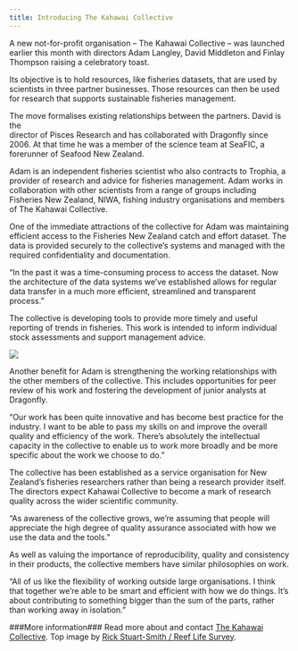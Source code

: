 ```yaml
---
title: Introducing The Kahawai Collective
---
```

A new not-for-profit organisation – The Kahawai Collective – was launched
earlier this month with directors Adam Langley, David Middleton and Finlay
Thompson raising a celebratory toast.

<!--more-->

Its objective is to hold resources, like fisheries datasets, that are used by
scientists in three partner businesses. Those resources can then be used for
research that supports sustainable fisheries management.

The move formalises existing relationships between the partners. David is the  
director of Pisces Research and has collaborated with Dragonfly since 2006. At
that time he was a member of the science team at SeaFIC, a forerunner of Seafood
New Zealand.  

Adam is an independent fisheries scientist who also contracts to Trophia, a
provider of research and advice for fisheries management. Adam works in
collaboration with other scientists from a range of groups including Fisheries
New Zealand, NIWA, fishing industry organisations and members of The Kahawai
Collective.  

One of the immediate attractions of the collective for Adam was maintaining
efficient access to the Fisheries New Zealand catch and effort dataset. The data
 is provided securely to the collective’s systems and managed with the required
 confidentiality and documentation.

“In the past it was a time-consuming process to access the dataset. Now the
architecture of the data systems we’ve established allows for regular data
transfer in a much more efficient, streamlined and transparent process.”

The collective is developing tools to provide more timely and useful reporting
of trends in fisheries. This work is intended to inform individual stock
assessments and support management advice.

![](/news/2022-7-27-kahawai-collective/kahawai-logo.jpg)

Another benefit for Adam is strengthening the working relationships with the
other members of the collective. This includes opportunities for peer review of
his work and fostering the development of junior analysts at Dragonfly.

“Our work has been quite innovative and has become best practice for the
industry. I want to be able to pass my skills on and improve the overall
quality and efficiency of the work. There’s absolutely the intellectual capacity
in the collective to enable us to work more broadly and be more specific about
the work we choose to do.”

The collective has been established as a service organisation for New Zealand’s
fisheries researchers rather than being a research provider itself. The
directors expect Kahawai Collective to become a mark of research quality across
the wider scientific community.  

“As awareness of the collective grows, we’re assuming that people will appreciate
the high degree of quality assurance associated with how we use the data and the
tools.”

As well as valuing the importance of reproducibility, quality and consistency in
their products, the collective members have similar philosophies on work.

“All of us like the flexibility of working outside large organisations. I think
that together we’re able to be smart and efficient with how we do things. It’s
about contributing to something bigger than the sum of the parts, rather than
working away in isolation.”

###More information###
Read more about and contact [The Kahawai Collective](https://www.kahawai.org.nz/).
Top image by [Rick Stuart-Smith / Reef Life Survey](https://fishesofaustralia.net.au/home/species/407).  
